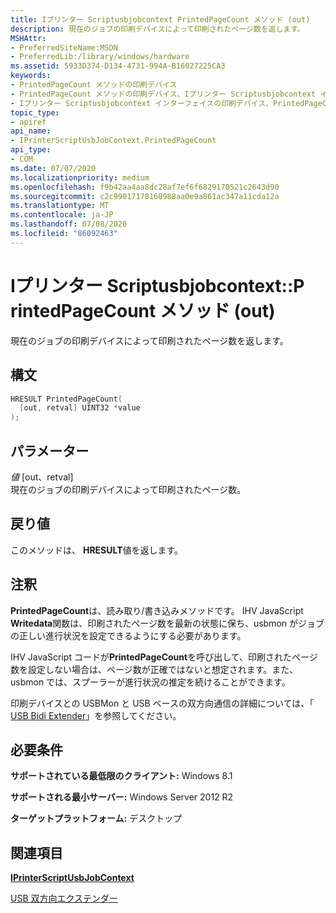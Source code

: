 ```yaml
---
title: Iプリンター Scriptusbjobcontext PrintedPageCount メソッド (out)
description: 現在のジョブの印刷デバイスによって印刷されたページ数を返します。
MSHAttr:
- PreferredSiteName:MSDN
- PreferredLib:/library/windows/hardware
ms.assetid: 5933D374-D134-4731-994A-B16027225CA3
keywords:
- PrintedPageCount メソッドの印刷デバイス
- PrintedPageCount メソッドの印刷デバイス、Iプリンター Scriptusbjobcontext インターフェイス
- Iプリンター Scriptusbjobcontext インターフェイスの印刷デバイス、PrintedPageCount メソッド
topic_type:
- apiref
api_name:
- IPrinterScriptUsbJobContext.PrintedPageCount
api_type:
- COM
ms.date: 07/07/2020
ms.localizationpriority: medium
ms.openlocfilehash: f9b42aa4aa8dc28af7ef6f6829170521c2643d90
ms.sourcegitcommit: c2c99017178160988aa0e9a861ac347a11cda12a
ms.translationtype: MT
ms.contentlocale: ja-JP
ms.lasthandoff: 07/08/2020
ms.locfileid: "86092463"
---
```

# <a name="iprinterscriptusbjobcontextprintedpagecount-method-out"></a>Iプリンター Scriptusbjobcontext::P rintedPageCount メソッド (out)

現在のジョブの印刷デバイスによって印刷されたページ数を返します。

## <a name="syntax"></a>構文

```cpp
HRESULT PrintedPageCount(
  [out, retval] UINT32 *value
);
```

## <a name="parameters"></a>パラメーター

*値* \[out、retval\]  
現在のジョブの印刷デバイスによって印刷されたページ数。

## <a name="return-value"></a>戻り値

このメソッドは、 **HRESULT**値を返します。

## <a name="remarks"></a>注釈

**PrintedPageCount**は、読み取り/書き込みメソッドです。 IHV JavaScript **Writedata**関数は、印刷されたページ数を最新の状態に保ち、usbmon がジョブの正しい進行状況を設定できるようにする必要があります。

IHV JavaScript コードが**PrintedPageCount**を呼び出して、印刷されたページ数を設定しない場合は、ページ数が正確ではないと想定されます。また、usbmon では、スプーラーが進行状況の推定を続けることができます。

印刷デバイスとの USBMon と USB ベースの双方向通信の詳細については、「 [USB Bidi Extender](https://docs.microsoft.com/windows-hardware/drivers/print/usb-bidi-extender)」を参照してください。

## <a name="requirements"></a>必要条件

**サポートされている最低限のクライアント:** Windows 8.1

**サポートされる最小サーバー:** Windows Server 2012 R2

**ターゲットプラットフォーム:** デスクトップ

## <a name="see-also"></a>関連項目

[**IPrinterScriptUsbJobContext**](iprinterscriptusbjobcontext.md)

[USB 双方向エクステンダー](https://docs.microsoft.com/windows-hardware/drivers/print/usb-bidi-extender)
